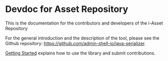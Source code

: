 # Devdoc for Asset Repository
This is the documentation for the contributors and developers of the i-Asset Repository

For the general introduction and the description of the tool, please see the Github repository: https://github.com/admin-shell-io/java-serializer.

[Getting Started](articles/intro.md) explains how to use the library and submit contributions.